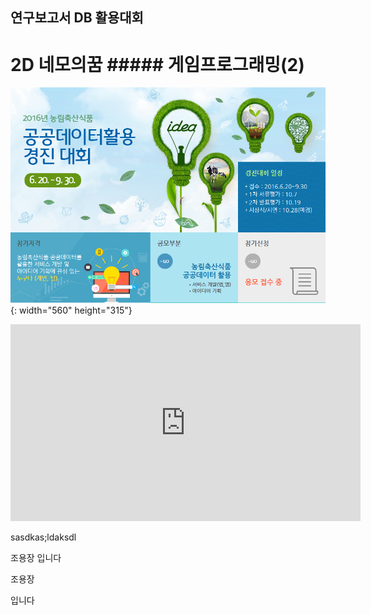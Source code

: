 ﻿---
layout: default
---

## 연구보고서 DB 활용대회

# 2D 네모의꿈 ##### 게임프로그래밍(2)


  ![이미지](/post/img/competition1-1.png){: width="560" height="315"}

  <iframe width="560" height="315" src="https://www.youtube.com/embed/9N4Nd0Ct5yU" frameborder="0" allow="autoplay; encrypted-media" allowfullscreen> </iframe>




sasdkas;ldaksdl

조용장
입니다

조용장

입니다
